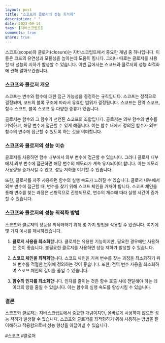 ```yaml
---
layout: post
title: "스코프와 클로저의 성능 최적화"
description: " "
date: 2023-09-14
tags: [자바스크립트]
comments: true
share: true
---
```


스코프(scope)와 클로저(closure)는 자바스크립트에서 중요한 개념 중 하나입니다. 이들은 코드의 유연성과 모듈성을 높이는데 도움이 됩니다. 그러나 때로는 클로저를 사용할 때 성능의 저하가 발생할 수 있습니다. 이번 글에서는 스코프와 클로저의 성능 최적화에 관해 알아보겠습니다.

### 스코프와 클로저 개요

스코프는 변수와 함수에 대한 접근 가능성을 결정하는 규칙입니다. 스코프는 정적으로 결정되며, 코드의 블록 구조에 따라서 유효한 범위가 결정됩니다. 스코프는 전역 스코프, 함수 스코프, 블록 스코프 등 다양한 종류가 있습니다.

클로저는 함수와 그 함수가 선언된 스코프의 조합입니다. 클로저는 외부 함수의 변수를 기억하고, 해당 변수에 접근할 수 있게 해줍니다. 이는 함수 내에서 정의된 함수가 외부 함수의 변수에 접근할 수 있도록 하는 것을 의미합니다.

### 스코프와 클로저의 성능 이슈

클로저를 사용하면 함수 내부에서 외부 변수에 접근할 수 있습니다. 그러나 클로저 내부에서 외부 변수에 접근하면 해당 변수의 메모리가 계속 유지되어야 합니다. 이는 메모리 사용량을 증가시킬 수 있고, 성능 저하를 야기할 수 있습니다.

또한, 클로저를 자주 사용하면 함수의 실행 속도가 느려질 수 있습니다. 클로저 내부에서 외부 변수에 접근할 때, 변수를 찾기 위해 스코프 체인을 거쳐야 합니다. 스코프 체인을 통해 변수를 찾는 과정은 선형적으로 진행되므로, 변수의 개수에 따라 실행 시간이 증가할 수 있습니다.

### 스코프와 클로저의 성능 최적화 방법

스코프와 클로저의 성능을 최적화하기 위해 몇 가지 방법을 적용할 수 있습니다. 여기에 몇 가지 예시를 제시하겠습니다.

1. **클로저 사용을 최소화**합니다. 클로저는 유용한 기능이지만, 필요한 경우에만 사용하는 것이 좋습니다. 불필요한 클로저를 사용하면 성능 저하가 발생할 수 있습니다.

2. **스코프 체인을 최적화**합니다. 스코프 체인을 거쳐 변수를 찾는 과정을 최소화하기 위해 변수를 적절한 범위에 정의하는 것이 좋습니다. 또한, 전역 변수 사용을 최소화하여 스코프 체인의 길이를 줄일 수 있습니다.

3. **함수의 인자를 최소화**합니다. 인자를 줄이는 것은 함수 호출 시에 전달해야 하는 데이터의 양을 줄일 수 있습니다. 이는 함수의 실행 속도를 향상시킬 수 있습니다.

### 결론

스코프와 클로저는 자바스크립트에서 중요한 개념이지만, 올바르게 사용하지 않으면 성능 저하가 발생할 수 있습니다. 스코프와 클로저를 최적화하기 위해 사용하는 방법을 잘 이해하고 적용함으로써 성능 향상을 이끌어낼 수 있습니다.

#스코프 #클로저